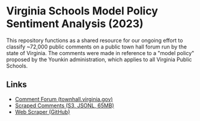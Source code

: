 # Virginia Schools Model Policy Sentiment Analysis (2023)

This repository functions as a shared resource for our ongoing
effort to classify ~72,000 public comments on a public town hall
forum run by the state of Virginia. The comments were made in
reference to a "model policy" proposed by the Younkin
administration, which applies to all Virginia Public Schools.

## Links

- [Comment Forum (townhall.virginia.gov)](https://townhall.virginia.gov/l/GDocForum.cfm?GDocForumID=1953)
- [Scraped Comments (S3, JSONL, 65MB)](https://austin-schaffer.s3.amazonaws.com/virginia-town-hall/scraped-public-comments/March+2021+-+Model+Policies+for+the%0ATreatment+of+Transgender+Students%0Ain+Virginia's+Public+Schools.jsonl)
- [Web Scraper (GitHub)](https://github.com/AustinTSchaffer/Virginia-Town-Hall-Public-Comment-Scraper)
